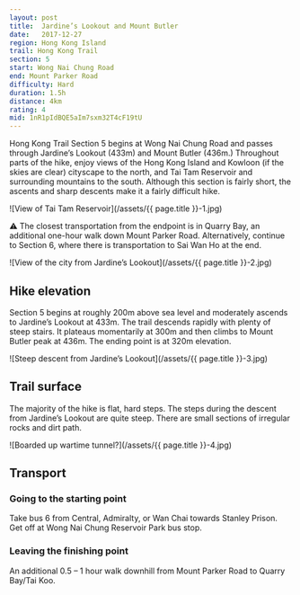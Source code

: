 ```yaml
---
layout: post
title:  Jardine’s Lookout and Mount Butler
date:   2017-12-27
region: Hong Kong Island
trail: Hong Kong Trail
section: 5
start: Wong Nai Chung Road
end: Mount Parker Road
difficulty: Hard
duration: 1.5h
distance: 4km
rating: 4
mid: 1nR1pIdBQE5aIm7sxm32T4cF19tU
---
```

Hong Kong Trail Section 5 begins at Wong Nai Chung Road and passes through Jardine’s Lookout (433m) and Mount Butler (436m.) Throughout parts of the hike, enjoy views of the Hong Kong Island and Kowloon (if the skies are clear) cityscape to the north, and Tai Tam Reservoir and surrounding mountains to the south. Although this section is fairly short, the ascents and sharp descents make it a fairly difficult hike.

![View of Tai Tam Reservoir](/assets/{{ page.title }}-1.jpg)

⚠ The closest transportation from the endpoint is in Quarry Bay, an additional one-hour walk down Mount Parker Road. Alternatively, continue to Section 6, where there is transportation to Sai Wan Ho at the end.

![View of the city from Jardine’s Lookout](/assets/{{ page.title }}-2.jpg)

## Hike elevation

Section 5 begins at roughly 200m above sea level and moderately ascends to Jardine’s Lookout at 433m. The trail descends rapidly with plenty of steep stairs. It plateaus momentarily at 300m and then climbs to Mount Butler peak at 436m. The ending point is at 320m elevation.

![Steep descent from Jardine’s Lookout](/assets/{{ page.title }}-3.jpg)

## Trail surface

The majority of the hike is flat, hard steps. The steps during the descent from Jardine’s Lookout are quite steep. There are small sections of irregular rocks and dirt path.

![Boarded up wartime tunnel?](/assets/{{ page.title }}-4.jpg)

## Transport

### Going to the starting point

Take bus 6 from Central, Admiralty, or Wan Chai towards Stanley Prison. Get off at Wong Nai Chung Reservoir Park bus stop.

### Leaving the finishing point

An additional 0.5 – 1 hour walk downhill from Mount Parker Road to Quarry Bay/Tai Koo.